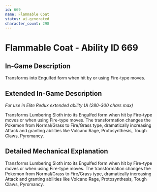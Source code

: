 ```yaml
---
id: 669
name: Flammable Coat
status: ai-generated
character_count: 298
---
```


# Flammable Coat - Ability ID 669

## In-Game Description
Transforms into Engulfed form when hit by or using Fire-type moves.

## Extended In-Game Description
*For use in Elite Redux extended ability UI (280-300 chars max)*

Transforms Lumbering Sloth into its Engulfed form when hit by Fire-type moves or when using Fire-type moves. The transformation changes the Pokemon from Normal/Grass to Fire/Grass type, dramatically increasing Attack and granting abilities like Volcano Rage, Protosynthesis, Tough Claws, Pyromancy.

## Detailed Mechanical Explanation

Transforms Lumbering Sloth into its Engulfed form when hit by Fire-type moves or when using Fire-type moves. The transformation changes the Pokemon from Normal/Grass to Fire/Grass type, dramatically increasing Attack and granting abilities like Volcano Rage, Protosynthesis, Tough Claws, Pyromancy.